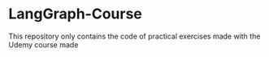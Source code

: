 # LangGraph-Course
This repository only contains the code of practical exercises made with the Udemy course made
